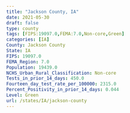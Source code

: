 ```yaml
---
title: "Jackson County, IA"
date: 2021-05-30
draft: false
type: county
tags: [FIPS:19097.0,FEMA:7.0,Non-core,Green]
categories: [IA]
County: Jackson County
State: IA
FIPS: 19097.0
FEMA_Region: 7.0
Population: 19439.0
NCHS_Urban_Rural_Classification: Non-core
Tests_in_prior_14_days: 450.0
Fourteen_day_test_rate_per_100000: 2315.0
Percent_Positivity_in_prior_14_days: 0.044
Level: Green
url: /states/IA/jackson-county
---
```



